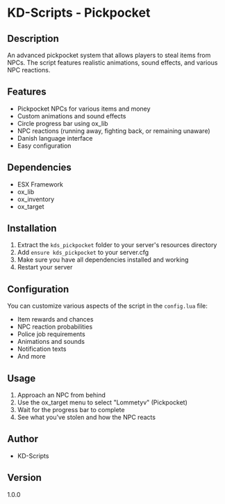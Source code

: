 # KD-Scripts - Pickpocket

## Description
An advanced pickpocket system that allows players to steal items from NPCs. The script features realistic animations, sound effects, and various NPC reactions.

## Features
- Pickpocket NPCs for various items and money
- Custom animations and sound effects
- Circle progress bar using ox_lib
- NPC reactions (running away, fighting back, or remaining unaware)
- Danish language interface
- Easy configuration

## Dependencies
- ESX Framework
- ox_lib
- ox_inventory
- ox_target

## Installation
1. Extract the `kds_pickpocket` folder to your server's resources directory
2. Add `ensure kds_pickpocket` to your server.cfg
3. Make sure you have all dependencies installed and working
4. Restart your server

## Configuration
You can customize various aspects of the script in the `config.lua` file:
- Item rewards and chances
- NPC reaction probabilities
- Police job requirements
- Animations and sounds
- Notification texts
- And more

## Usage
1. Approach an NPC from behind
2. Use the ox_target menu to select "Lommetyv" (Pickpocket)
3. Wait for the progress bar to complete
4. See what you've stolen and how the NPC reacts

## Author
- KD-Scripts

## Version
1.0.0 
